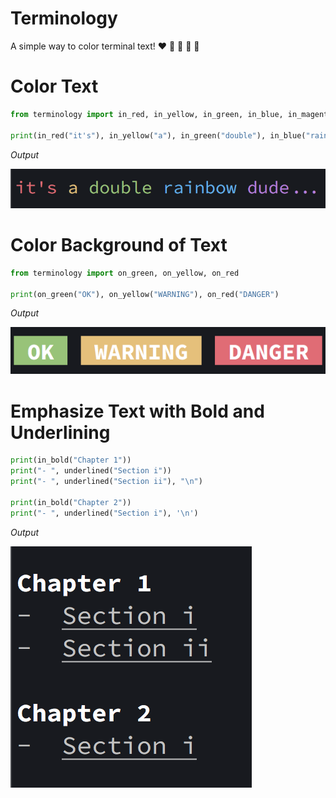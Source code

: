 # Terminology

A simple way to color terminal text! ❤️ 💛 💚 💙 💜


# Color Text

```python
from terminology import in_red, in_yellow, in_green, in_blue, in_magenta

print(in_red("it's"), in_yellow("a"), in_green("double"), in_blue("rainbow"), in_magenta("dude..."))
```

_Output_


![alt text][coloring]

[coloring]: https://raw.githubusercontent.com/juanrgon/terminology/master/pics/coloring.png
 "Coloring"

# Color Background of Text

```python
from terminology import on_green, on_yellow, on_red

print(on_green("OK"), on_yellow("WARNING"), on_red("DANGER")
```

_Output_

![alt text][background colors]

[background colors]: https://raw.githubusercontent.com/juanrgon/terminology/master/pics/background.png
 "Background Colors"

# Emphasize Text with Bold and Underlining

```python
print(in_bold("Chapter 1"))
print("- ", underlined("Section i"))
print("- ", underlined("Section ii"), "\n")

print(in_bold("Chapter 2"))
print("- ", underlined("Section i"), '\n')
```

_Output_

![alt text][bold and underline]

[bold and underline]: https://raw.githubusercontent.com/juanrgon/terminology/master/pics/bold_and_underline.png
 "Bold and Underline"

